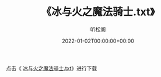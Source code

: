 ﻿---
title:  《冰与火之魔法骑士.txt》
date:   2022-01-02T00:00:00+00:00
author: 听松阁
layout: post
permalink: /冰与火之魔法骑士/
categories: 小说
tags: [小说]
---

点击《 [冰与火之魔法骑士.txt](http://img.660000.xyz/bookstukust/book/bntxt/10/冰与火之魔法骑士.txt)》进行下载
